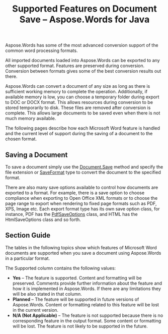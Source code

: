 ﻿---
title: Supported Features on Document Save – Aspose.Words for Java
articleTitle: Supported Features on Document Save
linktitle: Supported Features on Document Save
description: "Save a document in most of popular formats and supports lots of Microsoft Word features."
type: docs
weight: 30
url: /java/supported-features-on-document-save/
aliases: [/java/document-saving-overview/]
---

Aspose.Words has some of the most advanced conversion support of the common word processing formats.

All imported documents loaded into Aspose.Words can be exported to any other supported format. Features are preserved during conversion. Conversion between formats gives some of the best conversion results out there.

Aspose.Words can convert a document of any size as long as there is sufficient working memory to complete the operation. Additionally, if available memory is low, you can choose a temporary folder during export to DOC or DOCX format. This allows resources during conversion to be stored temporarily to disk. These files are removed after conversion is complete. This allows large documents to be saved even when there is not much memory available.

The following pages describe how each Microsoft Word feature is handled and the current level of support during the saving of a document to the chosen format.

## Saving a Document

To save a document simply use the [Document.Save](https://apireference.aspose.com/words/java/com.aspose.words/Document) method and specify the file extension or [SaveFormat](https://apireference.aspose.com/words/java/com.aspose.words/SaveFormat) type to convert the document to the specified format.

There are also many save options available to control how documents are exported to a format. For example, there is a save option to choose compliance when exporting to Open Office XML formats or to choose the page range to export when rendering to fixed page formats such as PDF, XPS, Image etc. Each export format type has its own save option class, for instance, PDF has the [PdfSaveOptions](https://apireference.aspose.com/words/java/com.aspose.words/PdfSaveOptions) class, and HTML has the HtmlSaveOptions class and so forth.

## Section Guide

The tables in the following topics show which features of Microsoft Word documents are supported when you save a document using Aspose.Words in a particular format.

The Supported column contains the following values:

- **Yes** – The feature is supported. Content and formatting will be preserved. Comments provide further information about the feature and how it is implemented in Aspose.Words. If there are any limitations they will be also stated in that column.
- **Planned** – The feature will be supported in future versions of Aspose.Words. Content or formatting related to this feature will be lost in the current version.
- **N/A (Not Applicable)** – The feature is not supported because there is no corresponding feature in the output format. Some content or formatting will be lost. The feature is not likely to be supported in the future.
